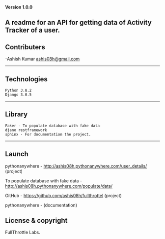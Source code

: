 **Version 1.0.0**

A readme for an API for getting data of Activity Tracker of a user.
---

## Contributers 

-Ashish Kumar <ashis08h@gmail.com> 

---

## Technologies

	Python 3.8.2
	Django 3.0.5
	
---
## Library

	Faker - To populate database with fake data
	djano restframework
	sphinx - For documentation the project.
---

## Launch

 pythonanywhere - http://ashis08h.pythonanywhere.com/user_details/   (project)

 To populate database with fake data - http://ashis08h.pythonanywhere.com/populate/data/

  
 GitHub - https://github.com/ashis08h/fullthrottel (project)

 pythonanywhere - (documentation)

## License & copyright

FullThrottle Labs.